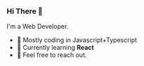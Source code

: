 ### Hi There 👋
I'm a Web Developer. 


- 🔭 Mostly coding in Javascript+Typescript
- 🌱 Currently learning **React**
- 💬 Feel free to reach out.


<!--
**chenmu10/chenmu10** is a ✨ _special_ ✨ repository because its `README.md` (this file) appears on your GitHub profile.

Here are some ideas to get you started:

- 🔭 I’m currently working on ...
- 🌱 I’m currently learning ...
- 👯 I’m looking to collaborate on ...
- 🤔 I’m looking for help with ...
- 💬 Ask me about ...
- 📫 How to reach me: ...
- 😄 Pronouns: ...
- ⚡ Fun fact: ...
-->
